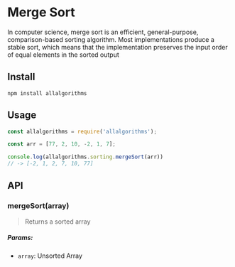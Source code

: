 # Merge Sort

In computer science, merge sort is an efficient, general-purpose, comparison-based sorting algorithm. Most implementations produce a stable sort, which means that the implementation preserves the input order of equal elements in the sorted output

## Install

```
npm install allalgorithms
```

## Usage

```js
const allalgorithms = require('allalgorithms');

const arr = [77, 2, 10, -2, 1, 7];

console.log(allalgorithms.sorting.mergeSort(arr))
// -> [-2, 1, 2, 7, 10, 77]
```

## API

### mergeSort(array)

> Returns a sorted array

##### Params:

- `array`: Unsorted Array
